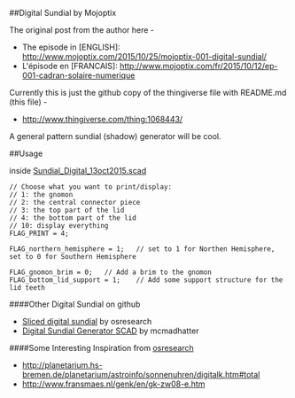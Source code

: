 ##Digital Sundial by Mojoptix

The original post from the author here -
* The episode in [ENGLISH]: http://www.mojoptix.com/2015/10/25/mojoptix-001-digital-sundial/
* L'épisode en [FRANCAIS]: http://www.mojoptix.com/fr/2015/10/12/ep-001-cadran-solaire-numerique

Currently this is just the github copy of the thingiverse file with README.md (this file) -
* http://www.thingiverse.com/thing:1068443/

A general pattern sundial (shadow) generator will be cool.

##Usage

inside [Sundial_Digital_13oct2015.scad](https://github.com/NirViaje/DigitalSundial/blob/master/Sundial_Digital_13oct2015.scad)

```
// Choose what you want to print/display:
// 1: the gnomon
// 2: the central connector piece
// 3: the top part of the lid
// 4: the bottom part of the lid
// 10: display everything
FLAG_PRINT = 4;

FLAG_northern_hemisphere = 1;   // set to 1 for Northen Hemisphere, set to 0 for Southern Hemisphere

FLAG_gnomon_brim = 0;   // Add a brim to the gnomon
FLAG_bottom_lid_support = 1;    // Add some support structure for the lid teeth
```

####Other Digital Sundial on github
* [Sliced digital sundial](https://github.com/osresearch/gnomon) by osresearch
* [Digital Sundial Generator SCAD](https://gist.github.com/mcmadhatter/63ac565c92e911a6d0f9) by mcmadhatter

####Some Interesting Inspiration from [osresearch](https://github.com/osresearch/gnomon#inspiration)
* http://planetarium.hs-bremen.de/planetarium/astroinfo/sonnenuhren/digitalk.htm#total
* http://www.fransmaes.nl/genk/en/gk-zw08-e.htm
